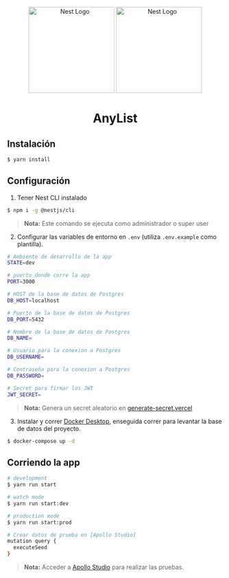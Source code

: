<p align="center">
  <a href="http://nestjs.com/" target="blank"><img src="https://nestjs.com/img/logo-small.svg" width="200" alt="Nest Logo" /></a>
  <a href="https://graphql.org/" target="blank"><img src="https://graphql.org/img/logo.svg" width="200" alt="Nest Logo" /></a>
</p>

[circleci-image]: https://img.shields.io/circleci/build/github/nestjs/nest/master?token=abc123def456
[circleci-url]: https://circleci.com/gh/nestjs/nest

  <h1 align="center">AnyList</h1>


## Instalación

```bash
$ yarn install
```

## Configuración

1. Tener Nest CLI instalado
```bash
$ npm i -g @nestjs/cli
```
>**Nota:** Este comando se ejecuta como administrador o super user

2. Configurar las variables de entorno en ```.env``` (utiliza ```.env.example``` como plantilla).
```bash
# Ambiente de desarrollo de la app
STATE=dev

# puerto donde corre la app
PORT=3000

# HOST de la base de datos de Postgres
DB_HOST=localhost

# Puerto de la base de datos de Postgres
DB_PORT=5432

# Nombre de la base de datos de Postgres
DB_NAME=

# Usuario para la conexion a Postgres
DB_USERNAME=

# Contraseña para la conexion a Postgres
DB_PASSWORD=

# Secret para firmar los JWT
JWT_SECRET=
```

>**Nota:** Genera un secret aleatorio en [generate-secret.vercel](https://generate-secret.vercel.app/32)

3. Instalar y correr [Docker Desktop](https://www.docker.com/products/docker-desktop/), enseguida correr para levantar la base de datos del proyecto.
```bash
$ docker-compose up -d
```

## Corriendo la app

```bash
# development
$ yarn run start

# watch mode
$ yarn run start:dev

# production mode
$ yarn run start:prod

# Crear datos de prueba en [Apollo Studio]
mutation query {
  executeSeed
}
```

>**Nota:** Acceder a [Apollo Studio](http://localhost:3000/graphql) para realizar las pruebas.
